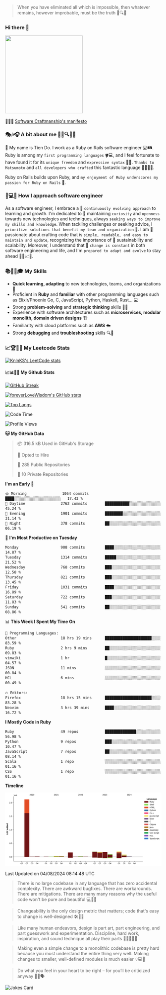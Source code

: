 > When you have eliminated all which is impossible, then whatever remains, however improbable, must be the truth 🤔🔍💡
### Hi there 👋

<!--
**foreverLoveWisdom/foreverLoveWisdom** is a ✨ _special_ ✨ repository because its `README.md` (this file) appears on your GitHub profile.

Here are some ideas to get you started:

- 🔭 I’m currently working on ...
- 🌱 I’m currently learning ...
- 👯 I’m looking to collaborate on ...
- 🤔 I’m looking for help with ...
- 💬 Ask me about ...
- 📫 How to reach me: ...
- 😄 Pronouns: ...
- ⚡ Fun fact: ...
-->

<img src="https://codecondo.com/wp-content/uploads/2017/09/railslogo.png" width="250" height="250">

 📜🔨🌟 [Software Craftmanship's manifesto](http://manifesto.softwarecraftsmanship.org/)

### 🎭🎶🎧 A bit about me 🕵️‍♀️🔍🕵️‍♂️
👋 My name is Tien Do. I work as a Ruby on Rails software engineer 💻🛤️. Ruby is among my `first programming languages` 🍀💻, and I feel fortunate to have found it for its `unique freedom` and `expressive syntax` 🤗💬. `Thanks to Matsumoto` and `all developers who crafted` this fantastic language 🙏👨‍💻🌟.

Ruby on Rails builds upon Ruby, and `my enjoyment of Ruby underscores my passion for Ruby on Rails` 🤩.

### 🤔💻🔨 How I approach software engineer
As a software engineer, I embrace a 🔄 `continuously evolving approach` to learning and growth. I'm dedicated to 🤔 maintaining `curiosity` and `openness` towards new technologies and techniques, always `seeking ways to improve my skills and knowledge`. When tackling challenges or seeking advice, I `prioritize solutions that benefit my team and organization` 👥. I am 🎉 passionate about crafting code that is `simple, readable, and easy to maintain and update`, recognizing the importance of 🌱 sustainability and scalability. Moreover, I understand that 🌊 `change is constant` in both software engineering and life, and I'm `prepared to adapt and evolve` to stay ahead 🏃‍♂️📈🔄.

### 📚🧑‍💻🎓 My Skills
- **Quick learning, adapting** to new technologies, teams, and organizations 🚀
- Proficient in **Ruby** and **familiar** with other programming languages such as Elixir/Phoenix Go, C, JavaScript, Python, Haskell, Rust... 💻
- Strong **problem-solving** and **strategic thinking** skills 🤔💡
- Experience with software architectures such as **microservices, modular monolith, domain driven designs** 🏗️
- Familiarity with cloud platforms such as **AWS** ☁️ 
- Strong **debugging** and **troubleshooting** skills 🔍🐞


### 📈🏆🧑‍💻 My Leetcode Stats
[![KnlnKS's LeetCode stats](https://leetcode-stats-six.vercel.app/?username=foreverLoveWisdom&theme=dark)](https://github.com/KnlnKS/leetcode-stats)

#### 📈📊👨‍💻  My Github Stats

[![GitHub Streak](https://github-readme-streak-stats.herokuapp.com/?user=foreverLoveWisdom&theme=dracula)](https://git.io/streak-stats)
&nbsp;
&nbsp;

[![foreverLoveWisdom's GitHub stats](https://github-readme-stats.vercel.app/api?username=foreverLoveWisdom&show_icons=true&theme=react&count_private=true)](https://github.com/anuraghazra/github-readme-stats)

[![Top Langs](https://github-readme-stats.vercel.app/api/top-langs/?username=foreverLoveWisdom&show_icons=true&theme=vue-dark)](https://github.com/anuraghazra/github-readme-stats)

<!--START_SECTION:waka-->
![Code Time](http://img.shields.io/badge/Code%20Time-3%2C056%20hrs%204%20mins-blue)

![Profile Views](http://img.shields.io/badge/Profile%20Views-0-blue)

**🐱 My GitHub Data** 

> 📦 316.5 kB Used in GitHub's Storage 
 > 
> 💼 Opted to Hire
 > 
> 📜 285 Public Repositories 
 > 
> 🔑 10 Private Repositories 
 > 
**I'm an Early 🐤** 

```text
🌞 Morning                1064 commits        ████░░░░░░░░░░░░░░░░░░░░░   17.43 % 
🌆 Daytime                2762 commits        ███████████░░░░░░░░░░░░░░   45.24 % 
🌃 Evening                1901 commits        ████████░░░░░░░░░░░░░░░░░   31.14 % 
🌙 Night                  378 commits         ██░░░░░░░░░░░░░░░░░░░░░░░   06.19 % 
```
📅 **I'm Most Productive on Tuesday** 

```text
Monday                   908 commits         ████░░░░░░░░░░░░░░░░░░░░░   14.87 % 
Tuesday                  1314 commits        █████░░░░░░░░░░░░░░░░░░░░   21.52 % 
Wednesday                768 commits         ███░░░░░░░░░░░░░░░░░░░░░░   12.58 % 
Thursday                 821 commits         ███░░░░░░░░░░░░░░░░░░░░░░   13.45 % 
Friday                   1031 commits        ████░░░░░░░░░░░░░░░░░░░░░   16.89 % 
Saturday                 722 commits         ███░░░░░░░░░░░░░░░░░░░░░░   11.83 % 
Sunday                   541 commits         ██░░░░░░░░░░░░░░░░░░░░░░░   08.86 % 
```


📊 **This Week I Spent My Time On** 

```text
💬 Programming Languages: 
Other                    18 hrs 19 mins      █████████████████████░░░░   83.59 % 
Ruby                     2 hrs 9 mins        ██░░░░░░░░░░░░░░░░░░░░░░░   09.83 % 
vimwiki                  1 hr                █░░░░░░░░░░░░░░░░░░░░░░░░   04.57 % 
JSON                     11 mins             ░░░░░░░░░░░░░░░░░░░░░░░░░   00.84 % 
HCL                      6 mins              ░░░░░░░░░░░░░░░░░░░░░░░░░   00.49 % 

🔥 Editors: 
Firefox                  18 hrs 15 mins      █████████████████████░░░░   83.28 % 
Neovim                   3 hrs 39 mins       ████░░░░░░░░░░░░░░░░░░░░░   16.72 % 
```

**I Mostly Code in Ruby** 

```text
Ruby                     49 repos            ██████████████░░░░░░░░░░░   56.98 % 
Python                   9 repos             ███░░░░░░░░░░░░░░░░░░░░░░   10.47 % 
JavaScript               7 repos             ██░░░░░░░░░░░░░░░░░░░░░░░   08.14 % 
Scala                    1 repo              ░░░░░░░░░░░░░░░░░░░░░░░░░   01.16 % 
CSS                      1 repo              ░░░░░░░░░░░░░░░░░░░░░░░░░   01.16 % 
```



**Timeline**

![Lines of Code chart](https://raw.githubusercontent.com/foreverLoveWisdom/foreverLoveWisdom/main/assets/bar_graph.png)


 Last Updated on 04/08/2024 08:14:48 UTC
<!--END_SECTION:waka-->


> There is no large codebase in any language that has zero accidental complexity. There are awkward bugfixes. There are workarounds. There are mitigations.
> There are many many reasons why the useful code won't be pure and beautiful 💻🐞🤔

> Changeability is the only design metric that matters; code that's easy to change is well-designed 🛠️🔄🎨

> Like many human endeavors, design is part art, part engineering, and part guesswork and experimentation. Discipline, hard work, inspiration, and sound technique all play their parts 🎨🧑‍💻🔬🧪

> Mak­ing even a sim­ple change to a mono­lith­ic code­base is pret­ty hard because you must under­stand the entire thing very well. Mak­ing changes to small­er, well-defined mod­ules is much easier 💡💻🤔
 
 > Do what you feel in your heart to be right – for you’ll be criticized anyway 💖🙏🗣️ 
 
![Jokes Card](https://readme-jokes.vercel.app/api)
